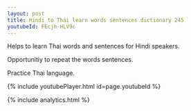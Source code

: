 ```yaml
---
layout: post
title: Hindi to Thai learn words sentences dictionary 245 
youtubeId: FEcjh-HLV9c
---
```

 
 
Helps to learn Thai words and sentences for Hindi speakers.

Opportunitiy to repeat the words sentences. 

Practice Thai language. 
 
{% include youtubePlayer.html id=page.youtubeId %}
 
 
{% include analytics.html %}